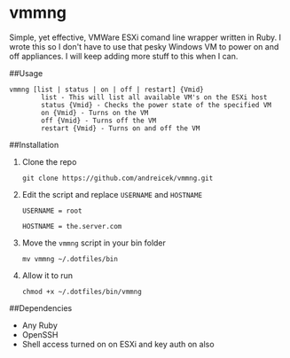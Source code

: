 vmmng
======

Simple, yet effective, VMWare ESXi comand line wrapper written in Ruby. I wrote this so I don't have to use that pesky Windows VM to power on and off appliances. I will keep adding more stuff to this when I can.

##Usage

    vmmng [list | status | on | off | restart] {Vmid}
            list - This will list all available VM's on the ESXi host
            status {Vmid} - Checks the power state of the specified VM
            on {Vmid} - Turns on the VM
            off {Vmid} - Turns off the VM
            restart {Vmid} - Turns on and off the VM

##Installation

1. Clone the repo

    `git clone https://github.com/andreicek/vmmng.git`
    
2. Edit the script and replace `USERNAME` and `HOSTNAME`

    `USERNAME = root`
    
    `HOSTNAME = the.server.com`

3. Move the `vmmng` script in your bin folder

    `mv vmmng ~/.dotfiles/bin`
    
4. Allow it to run

    `chmod +x ~/.dotfiles/bin/vmmng`
    
##Dependencies

* Any Ruby
* OpenSSH
* Shell access turned on on ESXi and key auth on also
